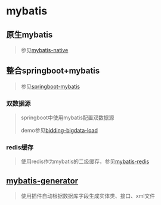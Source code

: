 # mybatis

## 原生mybatis

> 参见[mybatis-native](./mybatis-native)

## 整合springboot+mybatis

> 参见[springboot-mybatis](./springboot-mybatis) 

### 双数据源

> springboot中使用mybatis配置双数据源
>
> demo参见[bidding-bigdata-load](https://github.com/Mshuyan/bidding-bigdata-load) 

### redis缓存

> 使用redis作为mybatis的二级缓存，参见[mybatis-redis](./mybatis-redis) 

## [mybatis-generator](./mybatis-generator)

> 使用插件自动根据数据库字段生成实体类、接口、xml文件



